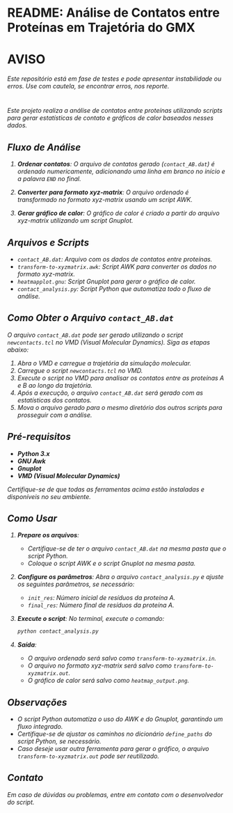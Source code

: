 # README: Análise de Contatos entre Proteínas em Trajetória do GMX 

# AVISO 

<i> Este repositório está em fase de testes e pode apresentar instabilidade ou erros. Use com cautela, se encontrar erros, nos reporte.<br>

<h1></h1>

Este projeto realiza a análise de contatos entre proteínas utilizando scripts para gerar estatísticas de contato e gráficos de calor baseados nesses dados.

## Fluxo de Análise

1. **Ordenar contatos**:
   O arquivo de contatos gerado (`contact_AB.dat`) é ordenado numericamente, adicionando uma linha em branco no início e a palavra `END` no final.

2. **Converter para formato xyz-matrix**:
   O arquivo ordenado é transformado no formato xyz-matrix usando um script AWK.

3. **Gerar gráfico de calor**:
   O gráfico de calor é criado a partir do arquivo xyz-matrix utilizando um script Gnuplot.

## Arquivos e Scripts

- `contact_AB.dat`: Arquivo com os dados de contatos entre proteínas.
- `transform-to-xyzmatrix.awk`: Script AWK para converter os dados no formato xyz-matrix.
- `heatmapplot.gnu`: Script Gnuplot para gerar o gráfico de calor.
- `contact_analysis.py`: Script Python que automatiza todo o fluxo de análise.

## Como Obter o Arquivo `contact_AB.dat`

O arquivo `contact_AB.dat` pode ser gerado utilizando o script `newcontacts.tcl` no VMD (Visual Molecular Dynamics). Siga as etapas abaixo:

1. Abra o VMD e carregue a trajetória da simulação molecular.
2. Carregue o script `newcontacts.tcl` no VMD.
3. Execute o script no VMD para analisar os contatos entre as proteínas A e B ao longo da trajetória.
4. Após a execução, o arquivo `contact_AB.dat` será gerado com as estatísticas dos contatos.
5. Mova o arquivo gerado para o mesmo diretório dos outros scripts para prosseguir com a análise.

## Pré-requisitos

- **Python 3.x**
- **GNU Awk**
- **Gnuplot**
- **VMD (Visual Molecular Dynamics)**

Certifique-se de que todas as ferramentas acima estão instaladas e disponíveis no seu ambiente.

## Como Usar

1. **Prepare os arquivos**:
   - Certifique-se de ter o arquivo `contact_AB.dat` na mesma pasta que o script Python.
   - Coloque o script AWK e o script Gnuplot na mesma pasta.

2. **Configure os parâmetros**:
   Abra o arquivo `contact_analysis.py` e ajuste os seguintes parâmetros, se necessário:
   - `init_res`: Número inicial de resíduos da proteína A.
   - `final_res`: Número final de resíduos da proteína A.

3. **Execute o script**:
   No terminal, execute o comando:
   ```bash
   python contact_analysis.py
   ```

4. **Saída**:
   - O arquivo ordenado será salvo como `transform-to-xyzmatrix.in`.
   - O arquivo no formato xyz-matrix será salvo como `transform-to-xyzmatrix.out`.
   - O gráfico de calor será salvo como `heatmap_output.png`.

## Observações

- O script Python automatiza o uso do AWK e do Gnuplot, garantindo um fluxo integrado.
- Certifique-se de ajustar os caminhos no dicionário `define_paths` do script Python, se necessário.
- Caso deseje usar outra ferramenta para gerar o gráfico, o arquivo `transform-to-xyzmatrix.out` pode ser reutilizado.

## Contato
Em caso de dúvidas ou problemas, entre em contato com o desenvolvedor do script.

